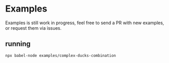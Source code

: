 # Examples

Examples is still work in progress, feel free to send a PR with new examples, or request them via issues.

## running

```npx babel-node examples/complex-ducks-combination```
